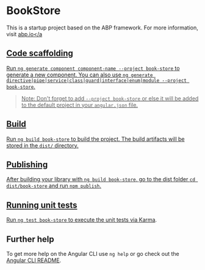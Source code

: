 # BookStore

This is a startup project based on the ABP framework. For more information, visit <a href="https://abp.io/" target="_blank">abp.io</a

## Code scaffolding

Run `ng generate component component-name --project book-store` to generate a new component. You can also use `ng generate directive|pipe|service|class|guard|interface|enum|module --project book-store`.
> Note: Don't forget to add `--project book-store` or else it will be added to the default project in your `angular.json` file. 

## Build

Run `ng build book-store` to build the project. The build artifacts will be stored in the `dist/` directory.

## Publishing

After building your library with `ng build book-store`, go to the dist folder `cd dist/book-store` and run `npm publish`.

## Running unit tests

Run `ng test book-store` to execute the unit tests via [Karma](https://karma-runner.github.io).

## Further help

To get more help on the Angular CLI use `ng help` or go check out the [Angular CLI README](https://github.com/angular/angular-cli/blob/master/README.md).
